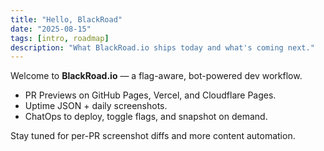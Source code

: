 ```yaml
---
title: "Hello, BlackRoad"
date: "2025-08-15"
tags: [intro, roadmap]
description: "What BlackRoad.io ships today and what's coming next."
---
```


Welcome to **BlackRoad.io** — a flag-aware, bot-powered dev workflow.

- PR Previews on GitHub Pages, Vercel, and Cloudflare Pages.
- Uptime JSON + daily screenshots.
- ChatOps to deploy, toggle flags, and snapshot on demand.

Stay tuned for per-PR screenshot diffs and more content automation.
